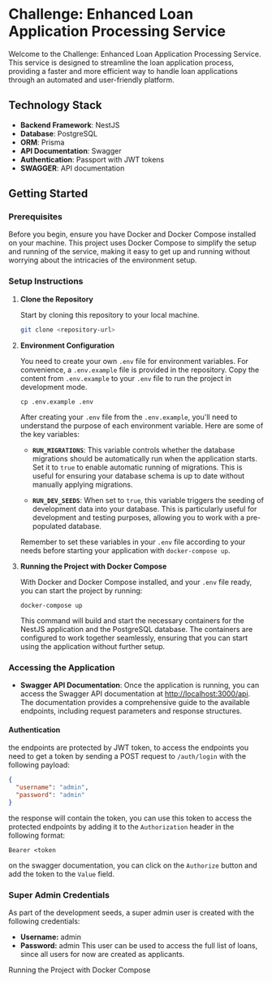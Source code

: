 # Challenge: Enhanced Loan Application Processing Service

Welcome to the Challenge: Enhanced Loan Application Processing Service. This service is designed to streamline the loan application process, providing a faster and more efficient way to handle loan applications through an automated and user-friendly platform.

## Technology Stack

- **Backend Framework**: NestJS
- **Database**: PostgreSQL
- **ORM**: Prisma
- **API Documentation**: Swagger
- **Authentication**: Passport with JWT tokens
- **SWAGGER**: API documentation

## Getting Started

### Prerequisites

Before you begin, ensure you have Docker and Docker Compose installed on your machine. This project uses Docker Compose to simplify the setup and running of the service, making it easy to get up and running without worrying about the intricacies of the environment setup.

### Setup Instructions

1. **Clone the Repository**

   Start by cloning this repository to your local machine.

   ```bash
   git clone <repository-url>
   ```

2. **Environment Configuration**

   You need to create your own `.env` file for environment variables. For convenience, a `.env.example` file is provided in the repository. Copy the content from `.env.example` to your `.env` file to run the project in development mode.

   ```
   cp .env.example .env
   ```

   After creating your `.env` file from the `.env.example`, you'll need to understand the purpose of each environment variable. Here are some of the key variables:

   - **`RUN_MIGRATIONS`**: This variable controls whether the database migrations should be automatically run when the application starts. Set it to `true` to enable automatic running of migrations. This is useful for ensuring your database schema is up to date without manually applying migrations.

   - **`RUN_DEV_SEEDS`**: When set to `true`, this variable triggers the seeding of development data into your database. This is particularly useful for development and testing purposes, allowing you to work with a pre-populated database.

   Remember to set these variables in your `.env` file according to your needs before starting your application with `docker-compose up`.

3. **Running the Project with Docker Compose**

   With Docker and Docker Compose installed, and your `.env` file ready, you can start the project by running:

   ```
   docker-compose up
   ```

   This command will build and start the necessary containers for the NestJS application and the PostgreSQL database. The containers are configured to work together seamlessly, ensuring that you can start using the application without further setup.

### Accessing the Application

- **Swagger API Documentation**: Once the application is running, you can access the Swagger API documentation at [http://localhost:3000/api](http://localhost:3000/api). The documentation provides a comprehensive guide to the available endpoints, including request parameters and response structures.

#### Authentication

the endpoints are protected by JWT token, to access the endpoints you need to get a token by sending a POST request to `/auth/login` with the following payload:

```json
{
  "username": "admin",
  "password": "admin"
}
```

the response will contain the token, you can use this token to access the protected endpoints by adding it to the `Authorization` header in the following format:

```
Bearer <token
```

on the swagger documentation, you can click on the `Authorize` button and add the token to the `Value` field.

### Super Admin Credentials

As part of the development seeds, a super admin user is created with the following credentials:

- **Username:** admin
- **Password:** admin
  This user can be used to access the full list of loans, since all users for now are created as applicants.

Running the Project with Docker Compose
